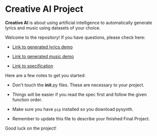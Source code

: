 # Creative AI Project

**Creative AI** is about using artificial intelligence to automatically generate lyrics and music using datasets of your choice.

Welcome to the repository! If you have questions, please check here:

- <a href="https://youtu.be/Z46LvHwgygs?list=PL2BYDiR6uDOJzYCJ7QuuQz-hWvQeYN5Nx" target="_blank">Link to generated lyrics demo</a>

- <a href="https://youtu.be/RrHrRqZ3pUM?list=PL2BYDiR6uDOJzYCJ7QuuQz-hWvQeYN5Nx" target="_blank">Link to generated music demo</a>

- <a href="https://github.com/eecs183/creative-ai/wiki" target="_blank">Link to specification</a>

Here are a few notes to get you started:

* Don't touch the __init__.py files. These are necessary to your project.

* Things will be easier if you read the spec first and follow the given function order.

* Make sure you have ```pip``` installed so you download pysynth.

* Remember to update this file to describe your finished Final Project.

Good luck on the project!
